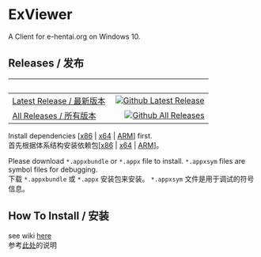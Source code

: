 # ExViewer
A Client for e-hentai.org on Windows 10.

## Releases / 发布
|   |   |
|:---|---:|
| [Latest Release / 最新版本](https://github.com/OpportunityLiu/ExViewer/releases/latest) | [![Github Latest Release](https://img.shields.io/github/downloads/OpportunityLiu/ExViewer/latest/total.svg)](https://github.com/OpportunityLiu/ExViewer/releases/latest) |
| [All Releases / 所有版本](https://github.com/OpportunityLiu/ExViewer/releases) | [![Github All Releases](https://img.shields.io/github/downloads/OpportunityLiu/ExViewer/total.svg)](https://github.com/OpportunityLiu/ExViewer/releases) |

Install dependencies [[x86](https://raw.github.com/wiki/OpportunityLiu/ExViewer/Dependencies/x86.zip) |
[x64](https://raw.github.com/wiki/OpportunityLiu/ExViewer/Dependencies/x64.zip) |
[ARM](https://raw.github.com/wiki/OpportunityLiu/ExViewer/Dependencies/ARM.zip)] first.     
首先根据体系结构安装依赖包[[x86](https://raw.github.com/wiki/OpportunityLiu/ExViewer/Dependencies/x86.zip) |
[x64](https://raw.github.com/wiki/OpportunityLiu/ExViewer/Dependencies/x64.zip) |
[ARM](https://raw.github.com/wiki/OpportunityLiu/ExViewer/Dependencies/ARM.zip)]。

Please download `*.appxbundle` or `*.appx` file to install.
`*.appxsym` files are symbol files for debugging.    
下载 `*.appxbundle` 或 `*.appx` 安装包来安装。
`*.appxsym` 文件是用于调试的符号信息。

## How To Install / 安装
see wiki [here](https://github.com/OpportunityLiu/ExViewer/wiki/How-to-Install)    
参考[此处](https://github.com/OpportunityLiu/ExViewer/wiki/How-to-Install)的说明
